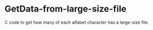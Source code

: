 # GetData-from-large-size-file
C code to get how many of each alfabet character has a large-size file.
